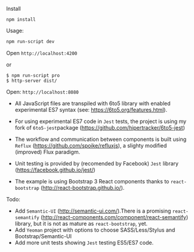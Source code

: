 Install

```
npm install
```

Usage:

```bash
npm run-script dev
```

Open `http://localhost:4200`

or

```
$ npm run-script pro
$ http-server dist/
```

Open: `http://localhost:8080`

* All JavaScript files are transpiled with 6to5 library with enabled experimental ES7 syntax (see: https://6to5.org/features.html).

* For using experimental ES7 code in `Jest` tests, the project is using my fork of `6to5-jest`package (https://github.com/hipertracker/6to5-jest)

* The workflow and communication between components is built using `Reflux` (https://github.com/spoike/refluxjs), a slighty modified (improved) Flux paradigm.

* Unit testing is provided by (recomended by Facebook) `Jest` library (https://facebook.github.io/jest/)

* The example is using Bootstrap 3 React components thanks to `react-bootstrap` (http://react-bootstrap.github.io/).

Todo:

* Add `Semantic-UI` (http://semantic-ui.com/).There is a promising `react-semantify`  (http://react-components.com/component/react-semantify) library, but it is not as mature as `react-bootstrap`, yet.
* Add `Yeoman` project with options to choose SASS/Less/Stylus and Bootstrap/Semantic-UI
* Add  more unit tests showing `Jest` testing ES5/ES7 code.

